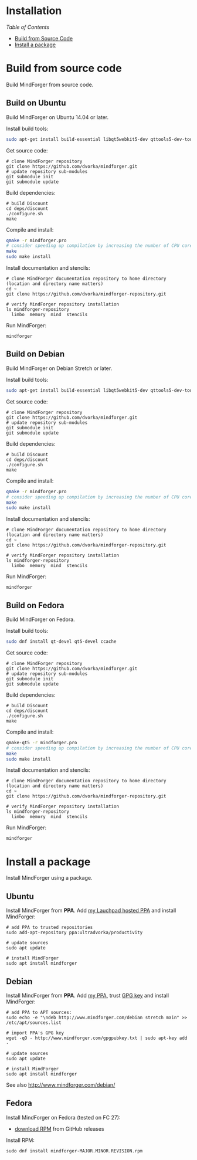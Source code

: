 # Installation <!-- Metadata: type: Outline; tags: basics; created: 2018-03-20 16:19:07; reads: 280; read: 2018-05-29 11:38:35; revision: 280; modified: 2018-05-29 11:38:35; importance: 0/5; urgency: 0/5; -->

*Table of Contents*

* [Build from Source Code](#build-from-source-code)
* [Install a package](#install-package)
# Build from source code <!-- Metadata: type: Note; created: 2018-03-20 16:19:07; reads: 22; read: 2018-04-25 17:11:28; revision: 2; modified: 2018-04-25 17:11:28; -->
Build MindForger from source code.
## Build on Ubuntu <!-- Metadata: type: Note; created: 2018-03-20 16:19:07; reads: 73; read: 2018-05-17 09:45:38; revision: 39; modified: 2018-05-17 09:45:38; -->
Build MindForger on Ubuntu 14.04 or later.

Install build tools:

```sh
sudo apt-get install build-essential libqt5webkit5-dev qttools5-dev-tools qt5-default ccache
```

Get source code:

```
# clone MindForger repository
git clone https://github.com/dvorka/mindforger.git
# update repository sub-modules
git submodule init
git submodule update
```

Build dependencies:

```
# build Discount
cd deps/discount
./configure.sh
make
```

Compile and install:

```sh
qmake -r mindforger.pro
# consider speeding up compilation by increasing the number of CPU cores to use e.g. make -j8
make
sudo make install
```

Install documentation and stencils:

```
# clone MindForger documentation repository to home directory (location and directory name matters)
cd ~
git clone https://github.com/dvorka/mindforger-repository.git

# verify MindForger repository installation
ls mindforger-repository
  limbo  memory  mind  stencils
```

Run MindForger:

```
mindforger
```
## Build on Debian<!-- Metadata: type: Note; created: 2018-04-25 17:18:23; reads: 42; read: 2018-05-17 09:46:11; revision: 11; modified: 2018-05-17 09:46:11; -->
Build MindForger on Debian Stretch or later.

Install build tools:

```sh
sudo apt-get install build-essential libqt5webkit5-dev qttools5-dev-tools qt5-default ccache
```

Get source code:

```
# clone MindForger repository
git clone https://github.com/dvorka/mindforger.git
# update repository sub-modules
git submodule init
git submodule update
```

Build dependencies:

```
# build Discount
cd deps/discount
./configure.sh
make
```

Compile and install:

```sh
qmake -r mindforger.pro
# consider speeding up compilation by increasing the number of CPU cores to use e.g. make -j8
make
sudo make install
```

Install documentation and stencils:

```
# clone MindForger documentation repository to home directory (location and directory name matters)
cd ~
git clone https://github.com/dvorka/mindforger-repository.git

# verify MindForger repository installation
ls mindforger-repository
  limbo  memory  mind  stencils
```

Run MindForger:

```
mindforger
```
## Build on Fedora <!-- Metadata: type: Note; created: 2018-04-26 09:04:14; reads: 30; read: 2018-05-17 09:46:43; revision: 11; modified: 2018-05-17 09:46:43; -->
Build MindForger on Fedora.

Install build tools:

```sh
sudo dnf install qt-devel qt5-devel ccache
```

Get source code:

```
# clone MindForger repository
git clone https://github.com/dvorka/mindforger.git
# update repository sub-modules                                            
git submodule init
git submodule update
```

Build dependencies:

```
# build Discount
cd deps/discount
./configure.sh
make
```

Compile and install:

```sh
qmake-qt5 -r mindforger.pro
# consider speeding up compilation by increasing the number of CPU cores to use e.g. make -j8
make
sudo make install
```

Install documentation and stencils:

```
# clone MindForger documentation repository to home directory (location and directory name matters)
cd ~
git clone https://github.com/dvorka/mindforger-repository.git

# verify MindForger repository installation
ls mindforger-repository
  limbo  memory  mind  stencils
```

Run MindForger:

```
mindforger
```
# Install a package <!-- Metadata: type: Note; created: 2018-04-24 14:32:49; reads: 14; read: 2018-05-29 11:38:26; revision: 6; modified: 2018-05-29 11:38:26; -->
Install MindForger using a package.
## Ubuntu <!-- Metadata: type: Note; created: 2018-04-23 20:47:41; reads: 44; read: 2018-05-17 09:46:57; revision: 20; modified: 2018-05-17 09:46:57; -->
Install MindForger from **PPA**.
Add [my Lauchpad hosted PPA](https://launchpad.net/~ultradvorka/+archive/ubuntu/productivity) and install MindForger:

```
# add PPA to trusted repositories
sudo add-apt-repository ppa:ultradvorka/productivity

# update sources
sudo apt update

# install MindForger
sudo apt install mindforger
```
## Debian <!-- Metadata: type: Note; created: 2018-04-25 17:04:57; reads: 27; read: 2018-05-17 09:47:13; revision: 16; modified: 2018-05-17 09:47:13; -->
Install MindForger from **PPA**.
Add [my PPA](http://www.mindforger.com/debian), trust [GPG key](http://www.mindforger.com/gpgpubkey.txt) and 
install MindForger:

```
# add PPA to APT sources:
sudo echo -e "\ndeb http://www.mindforger.com/debian stretch main" >> /etc/apt/sources.list

# import PPA's GPG key
wget -qO - http://www.mindforger.com/gpgpubkey.txt | sudo apt-key add -

# update sources
sudo apt update

# install MindForger
sudo apt install mindforger
```

See also http://www.mindforger.com/debian/
## Fedora <!-- Metadata: type: Note; created: 2018-04-25 19:50:19; reads: 24; read: 2018-05-17 09:47:19; revision: 19; modified: 2018-05-17 09:47:19; -->
Install MindForger on Fedora (tested on FC 27):

* [download RPM](https://github.com/dvorka/mindforger/releases) from GitHub releases

Install RPM:

```
sudo dnf install mindforger-MAJOR.MINOR.REVISION.rpm
```
